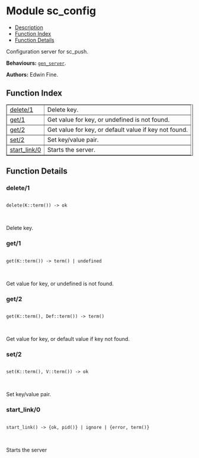 

# Module sc_config #
* [Description](#description)
* [Function Index](#index)
* [Function Details](#functions)

Configuration server for sc_push.

__Behaviours:__ [`gen_server`](gen_server.md).

__Authors:__ Edwin Fine.

<a name="index"></a>

## Function Index ##


<table width="100%" border="1" cellspacing="0" cellpadding="2" summary="function index"><tr><td valign="top"><a href="#delete-1">delete/1</a></td><td>Delete key.</td></tr><tr><td valign="top"><a href="#get-1">get/1</a></td><td>Get value for key, or undefined is not found.</td></tr><tr><td valign="top"><a href="#get-2">get/2</a></td><td>Get value for key, or default value if key not found.</td></tr><tr><td valign="top"><a href="#set-2">set/2</a></td><td>Set key/value pair.</td></tr><tr><td valign="top"><a href="#start_link-0">start_link/0</a></td><td>
Starts the server.</td></tr></table>


<a name="functions"></a>

## Function Details ##

<a name="delete-1"></a>

### delete/1 ###

<pre><code>
delete(K::term()) -&gt; ok
</code></pre>
<br />

Delete key.

<a name="get-1"></a>

### get/1 ###

<pre><code>
get(K::term()) -&gt; term() | undefined
</code></pre>
<br />

Get value for key, or undefined is not found.

<a name="get-2"></a>

### get/2 ###

<pre><code>
get(K::term(), Def::term()) -&gt; term()
</code></pre>
<br />

Get value for key, or default value if key not found.

<a name="set-2"></a>

### set/2 ###

<pre><code>
set(K::term(), V::term()) -&gt; ok
</code></pre>
<br />

Set key/value pair.

<a name="start_link-0"></a>

### start_link/0 ###

<pre><code>
start_link() -&gt; {ok, pid()} | ignore | {error, term()}
</code></pre>
<br />

Starts the server

